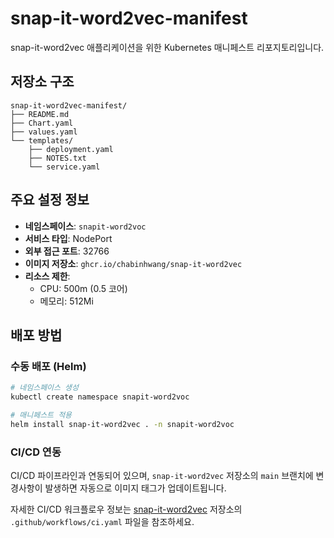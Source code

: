 # snap-it-word2vec-manifest

snap-it-word2vec 애플리케이션을 위한 Kubernetes 매니페스트 리포지토리입니다.

## 저장소 구조

```
snap-it-word2vec-manifest/
├── README.md
├── Chart.yaml
├── values.yaml
└── templates/
    ├── deployment.yaml
    ├── NOTES.txt
    └── service.yaml
```

## 주요 설정 정보

- **네임스페이스**: `snapit-word2voc`
- **서비스 타입**: NodePort
- **외부 접근 포트**: 32766
- **이미지 저장소**: `ghcr.io/chabinhwang/snap-it-word2vec`
- **리소스 제한**:
  - CPU: 500m (0.5 코어)
  - 메모리: 512Mi

## 배포 방법

### 수동 배포 (Helm)

```bash
# 네임스페이스 생성
kubectl create namespace snapit-word2voc

# 매니페스트 적용
helm install snap-it-word2vec . -n snapit-word2voc
```

### CI/CD 연동

CI/CD 파이프라인과 연동되어 있으며, `snap-it-word2vec` 저장소의 `main` 브랜치에 변경사항이 발생하면 자동으로 이미지 태그가 업데이트됩니다.

자세한 CI/CD 워크플로우 정보는 [snap-it-word2vec](https://github.com/chabinhwang/snap-it-word2vec) 저장소의 `.github/workflows/ci.yaml` 파일을 참조하세요.
